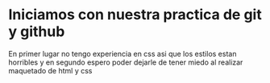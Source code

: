 # Iniciamos con nuestra practica de git y github

En primer lugar no tengo experiencia en css asi que los estilos estan horribles y en segundo
espero poder dejarle de tener miedo al realizar maquetado de html y css
